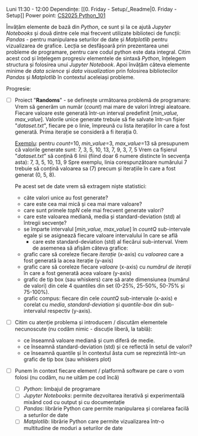 Luni 11:30 - 12:00
Dependințe: [[0. Friday - Setup/_Readme|0. Friday - Setup]]
Power point: [CS2025 Python_101](https://github.com/FlorinTeo/CodeSinaia-2025.src/blob/main/Presentations/CS2025%20Python_101.pptx)

Învățăm elemente de bază din *Python*, ce sunt și la ce ajută *Jupyter Notebooks* și două dintre cele mai frecvent utilizate biblioteci de funcții: *Pandas* - pentru manipularea seturilor de date și *Matplotlib* pentru vizualizarea de grafice.
Lecția se desfășoară prin prezentarea unei probleme de programare, pentru care codul python este data integral. Citim acest cod și înțelegem progresiv elementele de sintaxă *Python*, înțelegem structura și folosirea unui *Jupyter Notebook*. Apoi învățăm câteva elemente minime de *data science* și *data visualization* prin folosirea bibliotecilor *Pandas* și *Matplotlib* în contextul aceleiași probleme.

Progresie:
- [ ] Proiect "**Randoms**" - se definește următoarea problemă de programare: 
	Vrem să generăm un număr (*count*) mai mare de valori întregi aleatoare. Fiecare valoare este generată într-un interval predefinit  \[*min_value,* *max_value*\]. Valorile unice generate trebuie să fie salvate într-un fișier "*dataset.txt*", fiecare pe o linie, împreună cu lista iterațiilor în care a fost generată. Prima iterație se consideră a fi iterația 0.
	
	<u>Exemplu</u>: pentru *count*=10, *min_value*=3, *max_value*=13 să presupunem că valorile generate sunt:
	7, 3, 5, 10, 13, 7, 9, 3, 7, 5
	Vrem ca fișierul "*dataset.txt*" să conțină 6 linii (fiind doar 6 numere distincte în secvența asta):
	7, 3, 5, 10, 13, 9
	Spre exemplu, linia corespunzătoare numărului 7 trebuie să conțină valoarea sa (7) precum și iterațiile în care a fost generat (0, 5, 8). 
	
	Pe acest set de date vrem să extragem niște statistici:
	- câte valori unice au fost generate?
	- care este cea mai mică și cea mai mare valoare?
	- care sunt primele *topN* cele mai frecvent generate valori?
	- care este valoarea mediană, media și standard-deviation (std) al întregii secvențe?
	- se împarte intervalul \[*min_value,* *max_value*\] în *countQ* sub-intervale egale și se asignează fiecare valoare intervalului în care se află
		- care este standard-deviation (std) al fiecărui sub-interval.
	Vrem de asemenea să afișăm câteva grafice: 
	- grafic care să coreleze fiecare *iterație* (x-axis) cu *valoarea* care a fost generată la acea iterație (y-axis)
	- grafic care să coreleze fiecare *valoare* (x-axis) cu *numărul de iterații* în care a fost generată acea valoare (y-axis)
	- grafic de tip box (sau whiskers) care să arate dimensiunea (numărul de valori) din cele 4 quantiles din set (0-25%, 25-50%, 50-75% și 75-100%).
	- grafic compus: fiecare din cele *countQ* sub-intervale (x-axis) e corelat cu *media*, *standard-deviation* și *quantile-box* din sub-intervalul respectiv (y-axis).   

- [ ] Citim cu atenție problema și introducem / discutăm elementele necunoscute (nu codăm nimic - discuție liberă, la tablă):
	- ce înseamnă valoare mediană și cum diferă de medie.
	- ce înseamnă standard-deviation (std) și ce reflectă în setul de valori?
	- ce înseamnă quantile și în contextul ăsta cum se reprezintă într-un grafic de tip box (sau whiskers plot)

- [ ] Punem în context fiecare element  / platformă software pe care o vom folosi (nu codăm, nu ne uităm pe cod încă)
	- [ ] *Python*: limbajul de programare
	- [ ] *Jupyter Notebooks*: permite dezvoltarea iterativă și experimentală mixând cod cu output și cu documentație
	- [ ] *Pandas*: librărie Python care permite manipularea și corelarea facilă a seturilor de date
	- [ ] *Matplotlib*: librărie Python care permite vizualizarea într-o multitudine de moduri a seturilor de date